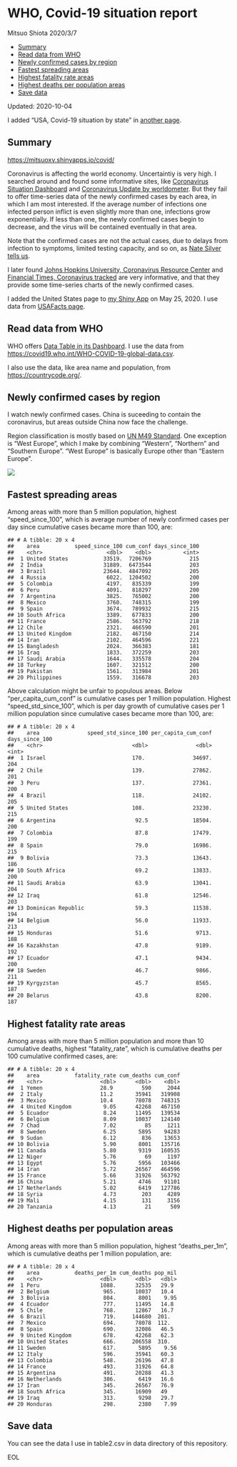 WHO, Covid-19 situation report
================
Mitsuo Shiota
2020/3/7

  - [Summary](#summary)
  - [Read data from WHO](#read-data-from-who)
  - [Newly confirmed cases by region](#newly-confirmed-cases-by-region)
  - [Fastest spreading areas](#fastest-spreading-areas)
  - [Highest fatality rate areas](#highest-fatality-rate-areas)
  - [Highest deaths per population
    areas](#highest-deaths-per-population-areas)
  - [Save data](#save-data)

Updated: 2020-10-04

I added “USA, Covid-19 situation by state” in [another page](USA.md).

## Summary

<https://mitsuoxv.shinyapps.io/covid/>

Coronavirus is affecting the world economy. Uncertaintiy is very high. I
searched around and found some informative sites, like [Coronavirus
Situation
Dashboard](https://who.maps.arcgis.com/apps/opsdashboard/index.html#/c88e37cfc43b4ed3baf977d77e4a0667)
and [Coronavirus Update by
worldometer](https://www.worldometers.info/coronavirus/). But they fail
to offer time-series data of the newly confirmed cases by each area, in
which I am most interested. If the average number of infections one
infected person inflict is even slightly more than one, infections grow
exponentially. If less than one, the newly confirmed cases begin to
decrease, and the virus will be contained eventually in that area.

Note that the confirmed cases are not the actual cases, due to delays
from infection to symptoms, limited testing capacity, and so on, as
[Nate Silver tells
us](https://fivethirtyeight.com/features/coronavirus-case-counts-are-meaningless/).

I later found [Johns Hopkins University, Coronavirus Resource
Center](https://coronavirus.jhu.edu/) and [Financial Times, Coronavirus
tracked](https://www.ft.com/content/a26fbf7e-48f8-11ea-aeb3-955839e06441)
are very informative, and that they provide some time-series charts of
the newly confirmed cases.

I added the United States page to [my Shiny
App](https://mitsuoxv.shinyapps.io/covid/) on May 25, 2020. I use data
from [USAFacts
page](https://usafacts.org/visualizations/coronavirus-covid-19-spread-map/).

## Read data from WHO

WHO offers [Data Table in its Dashboard](https://covid19.who.int/table).
I use the data from
<https://covid19.who.int/WHO-COVID-19-global-data.csv>.

I also use the data, like area name and population, from
<https://countrycode.org/>.

## Newly confirmed cases by region

I watch newly confirmed cases. China is suceeding to contain the
coronavirus, but areas outside China now face the challenge.

Region classification is mostly based on [UN M49
Standard](https://unstats.un.org/unsd/methodology/m49/). One exception
is “West Europe”, which I make by combining “Western”, “Northern” and
“Southern Europe”. “West Europe” is basically Europe other than
“Eastern Europe”.

![](README_files/figure-gfm/chart-1.png)<!-- -->

## Fastest spreading areas

Among areas with more than 5 million population, highest
“speed\_since\_100”, which is average number of newly confirmed cases
per day since cumulative cases became more than 100, are:

    ## # A tibble: 20 x 4
    ##    area           speed_since_100 cum_conf days_since_100
    ##    <chr>                    <dbl>    <dbl>          <int>
    ##  1 United States           33519.  7206769            215
    ##  2 India                   31889.  6473544            203
    ##  3 Brazil                  23644.  4847092            205
    ##  4 Russia                   6022.  1204502            200
    ##  5 Colombia                 4197.   835339            199
    ##  6 Peru                     4091.   818297            200
    ##  7 Argentina                3825.   765002            200
    ##  8 Mexico                   3760.   748315            199
    ##  9 Spain                    3674.   789932            215
    ## 10 South Africa             3389.   677833            200
    ## 11 France                   2586.   563792            218
    ## 12 Chile                    2321.   466590            201
    ## 13 United Kingdom           2182.   467150            214
    ## 14 Iran                     2102.   464596            221
    ## 15 Bangladesh               2024.   366383            181
    ## 16 Iraq                     1833.   372259            203
    ## 17 Saudi Arabia             1644.   335578            204
    ## 18 Turkey                   1607.   321512            200
    ## 19 Pakistan                 1561.   313984            201
    ## 20 Philippines              1559.   316678            203

Above calculation might be unfair to populous areas. Below
“per\_capita\_cum\_conf” is cumulative cases per 1 million population.
Highest “speed\_std\_since\_100”, which is per day growth of cumulative
cases per 1 million population since cumulative cases became more than
100, are:

    ## # A tibble: 20 x 4
    ##    area               speed_std_since_100 per_capita_cum_conf days_since_100
    ##    <chr>                            <dbl>               <dbl>          <int>
    ##  1 Israel                           170.               34697.            204
    ##  2 Chile                            139.               27862.            201
    ##  3 Peru                             137.               27361.            200
    ##  4 Brazil                           118.               24102.            205
    ##  5 United States                    108.               23230.            215
    ##  6 Argentina                         92.5              18504.            200
    ##  7 Colombia                          87.8              17479.            199
    ##  8 Spain                             79.0              16986.            215
    ##  9 Bolivia                           73.3              13643.            186
    ## 10 South Africa                      69.2              13833.            200
    ## 11 Saudi Arabia                      63.9              13041.            204
    ## 12 Iraq                              61.8              12546.            203
    ## 13 Dominican Republic                59.3              11538.            194
    ## 14 Belgium                           56.0              11933.            213
    ## 15 Honduras                          51.6               9713.            188
    ## 16 Kazakhstan                        47.8               9189.            192
    ## 17 Ecuador                           47.1               9434.            200
    ## 18 Sweden                            46.7               9866.            211
    ## 19 Kyrgyzstan                        45.7               8565.            187
    ## 20 Belarus                           43.8               8200.            187

## Highest fatality rate areas

Among areas with more than 5 million population and more than 10
cumulative deaths, highest “fatality\_rate”, which is cumulative deaths
per 100 cumulative confirmed cases, are:

    ## # A tibble: 20 x 4
    ##    area           fatality_rate cum_deaths cum_conf
    ##    <chr>                  <dbl>      <dbl>    <dbl>
    ##  1 Yemen                  28.9         590     2044
    ##  2 Italy                  11.2       35941   319908
    ##  3 Mexico                 10.4       78078   748315
    ##  4 United Kingdom          9.05      42268   467150
    ##  5 Ecuador                 8.24      11495   139534
    ##  6 Belgium                 8.09      10037   124140
    ##  7 Chad                    7.02         85     1211
    ##  8 Sweden                  6.25       5895    94283
    ##  9 Sudan                   6.12        836    13653
    ## 10 Bolivia                 5.90       8001   135716
    ## 11 Canada                  5.80       9319   160535
    ## 12 Niger                   5.76         69     1197
    ## 13 Egypt                   5.76       5956   103466
    ## 14 Iran                    5.72      26567   464596
    ## 15 France                  5.66      31926   563792
    ## 16 China                   5.21       4746    91101
    ## 17 Netherlands             5.02       6419   127786
    ## 18 Syria                   4.73        203     4289
    ## 19 Mali                    4.15        131     3156
    ## 20 Tanzania                4.13         21      509

## Highest deaths per population areas

Among areas with more than 5 million population, highest
“deaths\_per\_1m”, which is cumulative deaths per 1 million
population, are:

    ## # A tibble: 20 x 4
    ##    area           deaths_per_1m cum_deaths pop_mil
    ##    <chr>                  <dbl>      <dbl>   <dbl>
    ##  1 Peru                   1088.      32535   29.9 
    ##  2 Belgium                 965.      10037   10.4 
    ##  3 Bolivia                 804.       8001    9.95
    ##  4 Ecuador                 777.      11495   14.8 
    ##  5 Chile                   768.      12867   16.7 
    ##  6 Brazil                  719.     144680  201.  
    ##  7 Mexico                  694.      78078  112.  
    ##  8 Spain                   690.      32086   46.5 
    ##  9 United Kingdom          678.      42268   62.3 
    ## 10 United States           666.     206558  310.  
    ## 11 Sweden                  617.       5895    9.56
    ## 12 Italy                   596.      35941   60.3 
    ## 13 Colombia                548.      26196   47.8 
    ## 14 France                  493.      31926   64.8 
    ## 15 Argentina               491.      20288   41.3 
    ## 16 Netherlands             386.       6419   16.6 
    ## 17 Iran                    345.      26567   76.9 
    ## 18 South Africa            345.      16909   49   
    ## 19 Iraq                    313.       9298   29.7 
    ## 20 Honduras                298.       2380    7.99

## Save data

You can see the data I use in table2.csv in data directory of this
repository.

EOL
